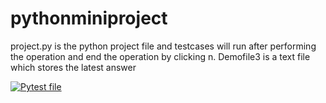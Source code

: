 # pythonminiproject
project.py is the python project file and testcases will run after performing the operation and end the operation by clicking  n. Demofile3 is a text file which stores the latest answer



[![Pytest file](https://github.com/DeepthiReddyGB/pythonminiproject/actions/workflows/projectpy_test.yml/badge.svg)](https://github.com/DeepthiReddyGB/pythonminiproject/actions/workflows/projectpy_test.yml)
